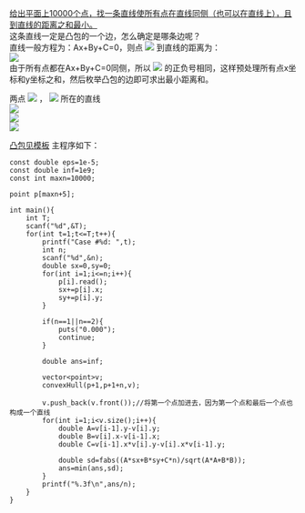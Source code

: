 [给出平面上10000个点，找一条直线使所有点在直线同侧（也可以在直线上），且到直线的距离之和最小。](https://uva.onlinejudge.org/index.php?option=com_onlinejudge&Itemid=8&page=show_problem&problem=2109)  
这条直线一定是凸包的一个边，怎么确定是哪条边呢？  
直线一般方程为：Ax+By+C=0，则点
<img src="http://chart.apis.google.com/chart?cht=tx&chl=(%20x_%7B0%7D%2C%20y_%7B0%7D)">
到直线的距离为：  
<img src="http://chart.apis.google.com/chart?cht=tx&chl=%5Cfrac%7B%7CA%20x_%7B0%7D%2BB%20y_%7B0%7D%2BC%7C%7D%7B%20%5Csqrt%7B%20A%5E%7B2%7D%2B%20B%5E%7B2%7D%7D%20%7D%20">  
由于所有点都在Ax+By+C=0同侧，所以
<img src="http://chart.apis.google.com/chart?cht=tx&chl=A%20x_%7B0%7D%2BB%20y_%7B0%7D%2BC">
的正负号相同，这样预处理所有点x坐标和y坐标之和，然后枚举凸包的边即可求出最小距离和。 

两点
<img src="http://chart.apis.google.com/chart?cht=tx&chl=(x_%7B1%7D%2Cy_%7B1%7D)">
，
<img src="http://chart.apis.google.com/chart?cht=tx&chl=(x_%7B2%7D%2Cy_%7B2%7D)">
所在的直线  
<img src="http://chart.apis.google.com/chart?cht=tx&chl=A%3Dy_%7B1%7D-y_%7B2%7D%0A">  
<img src="http://chart.apis.google.com/chart?cht=tx&chl=B%3Dx_%7B2%7D-x_%7B1%7D%0A">  
<img src="http://chart.apis.google.com/chart?cht=tx&chl=C%3Dx_%7B1%7Dy_%7B2%7D-x_%7B2%7Dy_%7B1%7D%0A">  

[凸包见模板](https://github.com/poluner/blog/blob/master/acm/computational-geometry/%E6%A8%A1%E6%9D%BF%E5%87%B8%E5%8C%85andrew%E7%AE%97%E6%B3%95.md)
主程序如下：  
```
const double eps=1e-5;
const double inf=1e9;
const int maxn=10000;

point p[maxn+5];

int main(){
    int T;
    scanf("%d",&T);
    for(int t=1;t<=T;t++){
        printf("Case #%d: ",t);
        int n;
        scanf("%d",&n);
        double sx=0,sy=0;
        for(int i=1;i<=n;i++){
            p[i].read();
            sx+=p[i].x;
            sy+=p[i].y;
        }

        if(n==1||n==2){
            puts("0.000");
            continue;
        }

        double ans=inf;

        vector<point>v;
        convexHull(p+1,p+1+n,v);

        v.push_back(v.front());//将第一个点加进去，因为第一个点和最后一个点也构成一个直线
        for(int i=1;i<v.size();i++){
            double A=v[i-1].y-v[i].y;
            double B=v[i].x-v[i-1].x;
            double C=v[i-1].x*v[i].y-v[i].x*v[i-1].y;

            double sd=fabs((A*sx+B*sy+C*n)/sqrt(A*A+B*B));
            ans=min(ans,sd);
        }
        printf("%.3f\n",ans/n);
    }
}
```
